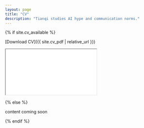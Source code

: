 ```yaml
---
layout: page
title: "CV"
description: "Tianqi studies AI hype and communication norms."
---
```


<div class="cv-page" markdown="1">
{% if site.cv_available %}

[Download CV]({{ site.cv_pdf | relative_url }})

<div class="cv-container">
  <iframe src="{{ site.cv_pdf | relative_url }}#page=1&view=FitH" title="Tianqi Kou CV" loading="lazy"></iframe>
</div>

{% else %}

content coming soon

{% endif %}
</div>


